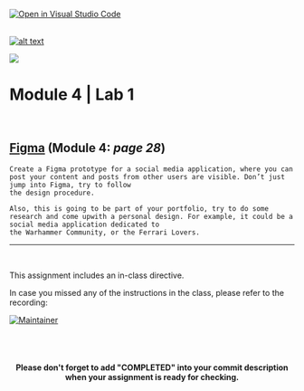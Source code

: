 [![Open in Visual Studio Code](https://classroom.github.com/assets/open-in-vscode-718a45dd9cf7e7f842a935f5ebbe5719a5e09af4491e668f4dbf3b35d5cca122.svg)](https://classroom.github.com/online_ide?assignment_repo_id=13249888&assignment_repo_type=AssignmentRepo)
<br/>
<br/>

[![alt text](https://x4w8f4y8.rocketcdn.me/wp-content/uploads/2020/05/iod_h_tp_white_c.png)](#)

<!-- _class: lead -->

![](./images/iod.png)

# Module 4 | Lab 1

<br/>


## [Figma](https://www.figma.com) (Module 4: *page 28*)

```
Create a Figma prototype for a social media application, where you can post your content and posts from other users are visible. Don’t just jump into Figma, try to follow
the design procedure.

Also, this is going to be part of your portfolio, try to do some research and come upwith a personal design. For example, it could be a social media application dedicated to
the Warhammer Community, or the Ferrari Lovers.
```
<hr>

<br/>

This assignment includes an in-class directive.

In case you missed any of the instructions in the class, please refer to the recording:

[![Maintainer](https://custom-icon-badges.demolab.com/badge/-ZOOM%20CLASS%20RECORDING-gold?style=for-the-badge&logo=google-logo&logoColor=black)](https://docs.google.com/spreadsheets/d/1ToABwZF6np66kwIxg-qORVwkW-G__6FBbsPHdmH6rOA/edit#gid=0{:target="_blank})


<br/>
<br/>

<html>
  <div align='center'>
    <h4>Please don't forget to add "<b>COMPLETED</b>" into your commit description when your assignment is ready for checking.</h4>
  </div>
</html>

<br/>
<br/>
<br/>
